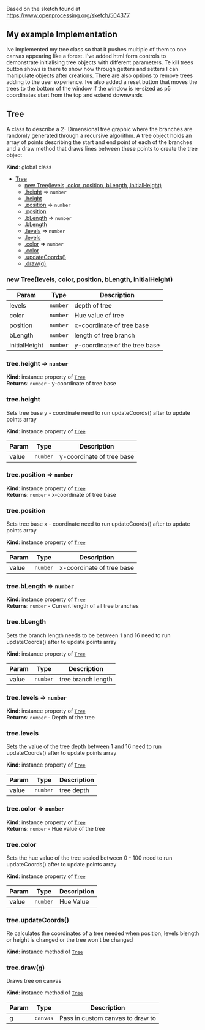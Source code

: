 Based on the sketch found at https://www.openprocessing.org/sketch/504377
## My example Implementation
Ive implemented my tree class so that it pushes multiple of them to one canvas 
appearing like a forest. I've added html form controls to demonstrate initialising
tree objects with different parameters. Te kill trees button shows is there to show 
how through getters and setters I can manipulate objects after creations. There are also
options to remove trees adding to the user experience. Ive also added a reset button that
moves the trees to the bottom of the window if the window is re-sized as p5 coordinates
start from the top and extend downwards
<a name="Tree"></a>

## Tree
A class to describe a 2- Dimensional tree graphic where the branches are randomly
generated through a recursive algorithm. A tree object holds an array of points
describing the start and end point of each of the branches and a draw method that
draws lines between these points to create the tree object

**Kind**: global class  

* [Tree](#Tree)
    * [new Tree(levels, color, position, bLength, initialHeight)](#new_Tree_new)
    * [.height](#Tree+height) ⇒ <code>number</code>
    * [.height](#Tree+height)
    * [.position](#Tree+position) ⇒ <code>number</code>
    * [.position](#Tree+position)
    * [.bLength](#Tree+bLength) ⇒ <code>number</code>
    * [.bLength](#Tree+bLength)
    * [.levels](#Tree+levels) ⇒ <code>number</code>
    * [.levels](#Tree+levels)
    * [.color](#Tree+color) ⇒ <code>number</code>
    * [.color](#Tree+color)
    * [.updateCoords()](#Tree+updateCoords)
    * [.draw(g)](#Tree+draw)

<a name="new_Tree_new"></a>

### new Tree(levels, color, position, bLength, initialHeight)

| Param | Type | Description |
| --- | --- | --- |
| levels | <code>number</code> | depth of tree |
| color | <code>number</code> | Hue value of tree |
| position | <code>number</code> | x-coordinate of tree base |
| bLength | <code>number</code> | length of tree branch |
| initialHeight | <code>number</code> | y-coordinate of the tree base |

<a name="Tree+height"></a>

### tree.height ⇒ <code>number</code>
**Kind**: instance property of [<code>Tree</code>](#Tree)  
**Returns**: <code>number</code> - y-coordinate of tree base  
<a name="Tree+height"></a>

### tree.height
Sets tree base y - coordinate
need to run updateCoords() after to update points array

**Kind**: instance property of [<code>Tree</code>](#Tree)  

| Param | Type | Description |
| --- | --- | --- |
| value | <code>number</code> | y-coordinate of tree base |

<a name="Tree+position"></a>

### tree.position ⇒ <code>number</code>
**Kind**: instance property of [<code>Tree</code>](#Tree)  
**Returns**: <code>number</code> - x-coordinate of tree base  
<a name="Tree+position"></a>

### tree.position
Sets tree base x - coordinate
need to run updateCoords() after to update points array

**Kind**: instance property of [<code>Tree</code>](#Tree)  

| Param | Type | Description |
| --- | --- | --- |
| value | <code>number</code> | x-coordinate of tree base |

<a name="Tree+bLength"></a>

### tree.bLength ⇒ <code>number</code>
**Kind**: instance property of [<code>Tree</code>](#Tree)  
**Returns**: <code>number</code> - Current length of all tree branches  
<a name="Tree+bLength"></a>

### tree.bLength
Sets the branch length needs to be between 1 and 16
need to run updateCoords() after to update points array

**Kind**: instance property of [<code>Tree</code>](#Tree)  

| Param | Type | Description |
| --- | --- | --- |
| value | <code>number</code> | tree branch length |

<a name="Tree+levels"></a>

### tree.levels ⇒ <code>number</code>
**Kind**: instance property of [<code>Tree</code>](#Tree)  
**Returns**: <code>number</code> - Depth of the tree  
<a name="Tree+levels"></a>

### tree.levels
Sets the value of the tree depth between 1 and 16
need to run updateCoords() after to update points array

**Kind**: instance property of [<code>Tree</code>](#Tree)  

| Param | Type | Description |
| --- | --- | --- |
| value | <code>number</code> | tree depth |

<a name="Tree+color"></a>

### tree.color ⇒ <code>number</code>
**Kind**: instance property of [<code>Tree</code>](#Tree)  
**Returns**: <code>number</code> - Hue value of the tree  
<a name="Tree+color"></a>

### tree.color
Sets the hue value of the tree scaled between 0 - 100
need to run updateCoords() after to update points array

**Kind**: instance property of [<code>Tree</code>](#Tree)  

| Param | Type | Description |
| --- | --- | --- |
| value | <code>number</code> | Hue Value |

<a name="Tree+updateCoords"></a>

### tree.updateCoords()
Re calculates the coordinates of a tree needed when position,
     levels blength or height is changed or the tree won't be changed

**Kind**: instance method of [<code>Tree</code>](#Tree)  
<a name="Tree+draw"></a>

### tree.draw(g)
Draws tree on canvas

**Kind**: instance method of [<code>Tree</code>](#Tree)  

| Param | Type | Description |
| --- | --- | --- |
| g | <code>canvas</code> | Pass in custom canvas to draw to |